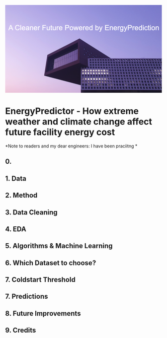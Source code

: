 ![cover_photo](./readmefile/cover.png)
# EnergyPredictor - How extreme weather and climate change affect future facility energy cost

*Note to readers and my dear engineers: I have been praciitng *


## 0. 



## 1. Data

## 2. Method


## 3. Data Cleaning 



## 4. EDA



## 5. Algorithms & Machine Learning

## 6. Which Dataset to choose?


## 7. Coldstart Threshold


## 7. Predictions


## 8. Future Improvements


## 9. Credits

